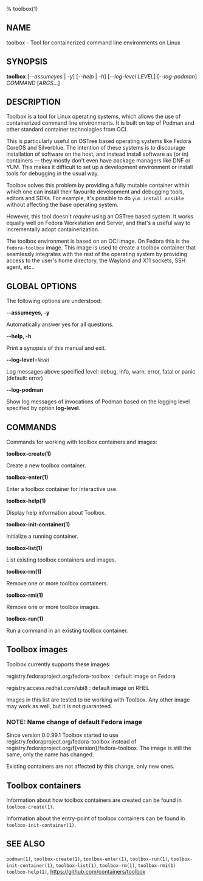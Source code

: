 % toolbox(1)

## NAME
toolbox - Tool for containerized command line environments on Linux

## SYNOPSIS
**toolbox** [*--assumeyes* | *-y*]
        [*--help* | *-h*]
        [*--log-level LEVEL*]
        [*--log-podman*]
        *COMMAND* [*ARGS*...]

## DESCRIPTION

Toolbox is a tool for Linux operating systems, which allows the use of
containerized command line environments. It is built on top of Podman and
other standard container technologies from OCI.

This is particularly useful on OSTree based operating systems like Fedora
CoreOS and Silverblue. The intention of these systems is to discourage
installation of software on the host, and instead install software as (or in)
containers — they mostly don't even have package managers like DNF or YUM.
This makes it difficult to set up a development environment or install tools
for debugging in the usual way.

Toolbox solves this problem by providing a fully mutable container within
which one can install their favourite development and debugging tools, editors
and SDKs. For example, it's possible to do `yum install ansible` without
affecting the base operating system.

However, this tool doesn't *require* using an OSTree based system. It works
equally well on Fedora Workstation and Server, and that's a useful way to
incrementally adopt containerization.

The toolbox environment is based on an OCI image. On Fedora this is the
`fedora-toolbox` image. This image is used to create a toolbox container that
seamlessly integrates with the rest of the operating system by providing
access to the user's home directory, the Wayland and X11 sockets, SSH agent,
etc..

## GLOBAL OPTIONS ##

The following options are understood:

**--assumeyes, -y**

Automatically answer yes for all questions.

**--help, -h**

Print a synopsis of this manual and exit.

**--log-level**=*level*

Log messages above specified level: debug, info, warn, error, fatal or panic
(default: error)

**--log-podman**

Show log messages of invocations of Podman based on the logging level specified
by option **log-level**.

## COMMANDS

Commands for working with toolbox containers and images:

**toolbox-create(1)**

Create a new toolbox container.

**toolbox-enter(1)**

Enter a toolbox container for interactive use.

**toolbox-help(1)**

Display help information about Toolbox.

**toolbox-init-container(1)**

Initialize a running container.

**toolbox-list(1)**

List existing toolbox containers and images.

**toolbox-rm(1)**

Remove one or more toolbox containers.

**toolbox-rmi(1)**

Remove one or more toolbox images.

**toolbox-run(1)**

Run a command in an existing toolbox container.

## Toolbox images

Toolbox currently supports these images:

registry.fedoraproject.org/fedora-toolbox
: default image on Fedora

registry.access.redhat.com/ubi8
: default image on RHEL

Images in this list are tested to be working with Toolbox. Any other image may
work as well, but it is not guaranteed.

### NOTE: Name change of default Fedora image

Since version 0.0.99.1 Toolbox started to use registry.fedoraproject.org/fedora-toolbox
instead of registry.fedoraproject.org/f{version}/fedora-toolbox. The image is
still the same, only the name has changed.

Existing containers are not affected by this change, only new ones.

## Toolbox containers

Information about how toolbox containers are created can be found in
`toolbox-create(1)`.

Information about the entry-point of toolbox containers can be found in
`toolbox-init-container(1)`.

## SEE ALSO

`podman(1)`, `toolbox-create(1)`, `toolbox-enter(1)`, `toolbox-run(1)`,
`toolbox-init-container(1)`, `toolbox-list(1)`, `toolbox-rm(1)`,
`toolbox-rmi(1)` `toolbox-help(1)`, https://github.com/containers/toolbox
